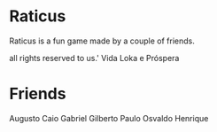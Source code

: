 # Raticus 

Raticus is a fun game made by a couple of friends.



all rights reserved to us.'
Vida Loka e Próspera



# Friends
Augusto 
Caio 
Gabriel
Gilberto
Paulo
Osvaldo 
Henrique